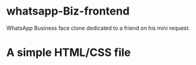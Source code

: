 # whatsapp-Biz-frontend
WhatsApp Business face clone dedicated to a friend on his mini request.
# A simple HTML/CSS file
